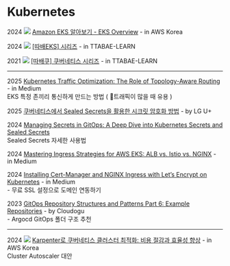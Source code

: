 # Kubernetes

2024 ![](<../.gitbook/assets/image (8).png>) [Amazon EKS 알아보기 - EKS Overview](https://www.youtube.com/watch?v=E49Q3y9wsUo) - in AWS Korea

2024 ![](<../.gitbook/assets/image (8).png>) [\[따배EKS\] 시리즈](https://www.youtube.com/watch?v=r44-FRjgf9M\&list=PLApuRlvrZKogRzF98XVC6_5KS40MBKU7M) - in TTABAE-LEARN

2021 ![](<../.gitbook/assets/image (8).png>) [\[따배쿠\] 쿠버네티스 시리즈](https://www.youtube.com/watch?v=6n5obRKsCRQ\&list=PLApuRlvrZKohaBHvXAOhUD-RxD0uQ3z0c) - in TTABAE-LEARN

***

2025 [Kubernetes Traffic Optimization: The Role of Topology-Aware Routing](https://faun.pub/kubernetes-traffic-optimization-the-role-of-topology-aware-routing-c950e25f3bf1) - in Medium\
&#x20; EKS 특정 존끼리 통신하게 만드는 방법 ( 트래픽이 많을 때 유용 )

2025 [쿠버네티스에서 Sealed Secrets을 활용한 시크릿 암호화 방법](https://techblog.uplus.co.kr/%EC%BF%A0%EB%B2%84%EB%84%A4%ED%8B%B0%EC%8A%A4%EC%97%90%EC%84%9C-sealed-secrets%EC%9D%84-%ED%99%9C%EC%9A%A9%ED%95%9C-%EC%8B%9C%ED%81%AC%EB%A6%BF-%EC%95%94%ED%98%B8%ED%99%94-%EB%B0%A9%EB%B2%95-1f44635a53e3) - by LG U+

2024 [Managing Secrets in GitOps: A Deep Dive into Kubernetes Secrets and Sealed Secrets](https://harsh05.medium.com/managing-secrets-in-gitops-a-deep-dive-into-kubernetes-secrets-and-sealed-secrets-f7f201eb5d60)\
&#x20; Sealed Secrets 자세한 사용법

2024 [Mastering Ingress Strategies for AWS EKS: ALB vs. Istio vs. NGINX](https://ramchandra-vadranam.medium.com/mastering-ingress-strategies-for-aws-eks-alb-vs-istio-vs-nginx-34a7bd4ce152) - in Medium

2024 [Installing Cert-Manager and NGINX Ingress with Let’s Encrypt on Kubernetes](https://hbayraktar.medium.com/installing-cert-manager-and-nginx-ingress-with-lets-encrypt-on-kubernetes-fe0dff4b1924) - in Medium\
&#x20; \- 무료 SSL 설정으로 도메인 연동하기

2023 [GitOps Repository Structures and Patterns Part 6: Example Repositories](https://cloudogu.com/en/blog/gitops-repository-patterns-part-6-examples) - by Cloudogu\
&#x20; \- Argocd GitOps 폴더 구조 추천

***

2024 ![](<../.gitbook/assets/image (8).png>) [Karpenter로 쿠버네티스 클러스터 최적화: 비용 절감과 효율성 향상](https://www.youtube.com/watch?v=bowYzxbfKzc) - in AWS Korea\
&#x20; Cluster Autoscaler 대안
